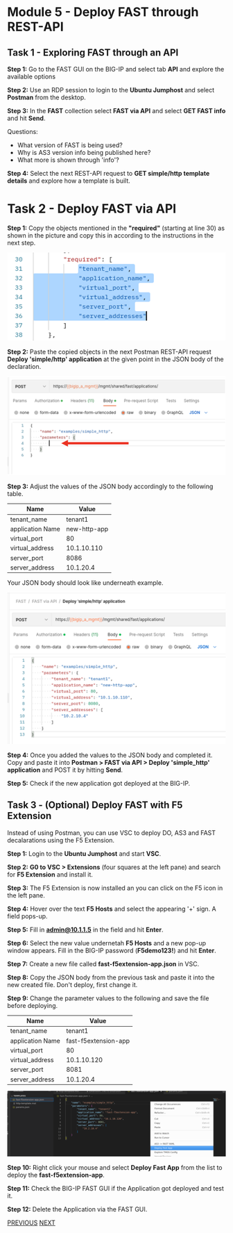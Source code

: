 # Module 5 - Deploy FAST through REST-API

## Task 1 - Exploring FAST through an API

**Step 1:** Go to the FAST GUI on the BIG-IP and select tab **API** and explore the available options

**Step 2:** Use an RDP session to login to the **Ubuntu Jumphost** and select **Postman** from the desktop.

**Step 3:** In the **FAST** collection select **FAST via API** and select **GET FAST info** and hit **Send**.

Questions:
- What version of FAST is being used?
- Why is AS3 version info being published here?
- What more is shown through 'info'?

**Step 4:** Select the next REST-API request to **GET simple/http template details** and explore how a template is built.

# Task 2 - Deploy FAST via API

**Step 1:** Copy the objects mentioned in the **"required"** (starting at line 30) as shown in the picture and copy this in according to the instructions in the next step.

![](png/module_5/task2_p1.png)

**Step 2:** Paste the copied objects in the next Postman REST-API request **Deploy 'simple/http' application** at the given point in the JSON body of the declaration.

![](png/module_5/task2_p2.png)

**Step 3:** Adjust the values of the JSON body accordingly to the following table.

Name|Value
---------|---------
tenant_name|tenant1
application Name|new-http-app
virtual_port| 80
virtual_address| 10.1.10.110
server_port| 8086
server_address|10.1.20.4

Your JSON body should look like underneath example.

![](png/module_5/task2_p3.png)


**Step 4:** Once you added the values to the JSON body and completed it. Copy and paste it into **Postman > FAST via API > Deploy 'simple_http' application** and POST it by hitting **Send**.

**Step 5:** Check if the new application got deployed at the BIG-IP.

## Task 3 - (Optional) Deploy FAST with F5 Extension

Instead of using Postman, you can use VSC to deploy DO, AS3 and FAST decalarations using the F5 Extension.

**Step 1:** Login to the **Ubuntu Jumphost** and start **VSC**.

**Step 2:** **G0 to VSC > Extensions** (four squares at the left pane) and search for **F5 Extension** and install it.

**Step 3:** The F5 Extension is now installed an you can click on the F5 icon in the left pane.

**Step 4:** Hover over the text **F5 Hosts** and select the appearing '+' sign. A field pops-up.

**Step 5:** Fill in **admin@10.1.1.5** in the field and hit **Enter**.

**Step 6:** Select the new value undernetah **F5 Hosts** and a new pop-up window appears. Fill in the BIG-IP password (**F5demo123!**) and hit **Enter**.

**Step 7:** Create a new file called **fast-f5extension-app.json** in VSC.

**Step 8:** Copy the JSON body from the previous task and paste it into the new created file. Don't deploy, first change it.


**Step 9:** Change the parameter values to the following and save the file before deploying.

Name|Value
---------|---------
tenant_name|tenant1
application Name|fast-f5extension-app
virtual_port| 80
virtual_address| 10.1.10.120
server_port| 8081
server_address|10.1.20.4


![](png/module_5/task3_p1.png)

**Step 10:** Right click your mouse and select **Deploy Fast App** from the list to deploy the **fast-f5extension-app**.

**Step 11:** Check the BIG-IP FAST GUI if the Application got deployed and test it.

**Step 12:** Delete the Application via the FAST GUI.


[PREVIOUS](../docs/module_4.md)      [NEXT](../docs/module_6.md)